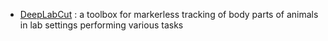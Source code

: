 - [DeepLabCut](https://github.com/AlexEMG/DeepLabCut) : a toolbox for markerless tracking of body parts of animals in lab settings performing various tasks
